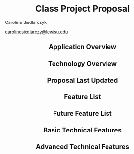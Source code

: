 <html>
<h1 style="font-size:300%;"><h1 style="text-align:center;">Class Project Proposal</h1>

<p>Caroline Siedlarczyk</p>
<p><a href="carolinesiedlarczy@lewisu.edu">carolinesiedlarczy@lewisu.edu</a></p>

<h2 style="text-align:center;">Application Overview</h2>

<h2 style="text-align:center;">Technology Overview</h2>

<h2 style="text-align:center;">Proposal Last Updated</h2>

<h2 style="text-align:center;">Feature List</h2>

<h2 style="text-align:center;">Future Feature List</h2>

<h2 style="text-align:center;">Basic Technical Features</h2>

<h2 style="text-align:center;">Advanced Technical Features</h2>
